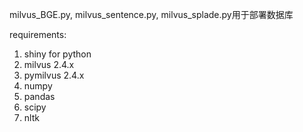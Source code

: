 milvus_BGE.py, milvus_sentence.py, milvus_splade.py用于部署数据库  



requirements:  
  1. shiny for python
  2. milvus 2.4.x
  3. pymilvus 2.4.x
  4. numpy
  5. pandas
  6. scipy
  7. nltk
